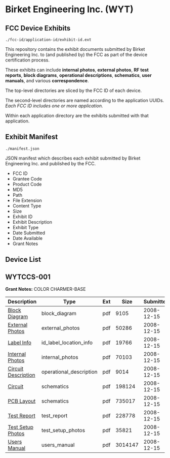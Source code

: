 # Birket Engineering Inc. (WYT)
## FCC Device Exhibits

```
./fcc-id/application-id/exhibit-id.ext
```

This repository contains the exhibit documents submitted by Birket Engineering Inc. to (and published by) the FCC as part of the device certification process.

These exhibits can include **internal photos**, **external photos**, **RF test reports**, **block diagrams**, **operational descriptions**, **schematics**, **user manuals**, and various **correspondence**.

The top-level directories are sliced by the FCC ID of each device.

The second-level directories are named according to the application UUIDs. *Each FCC ID includes one or more application.*

Within each application directory are the exhibits submitted with that application. 

## Exhibit Manifest

```
./manifest.json
```

JSON manifest which describes each exhibit submitted by Birket Engineering Inc. and published by the FCC.

- FCC ID
- Grantee Code
- Product Code
- MD5
- Path
- File Extension
- Content Type
- Size
- Exhibit ID
- Exhibit Description
- Exhibit Type
- Date Submitted
- Date Available
- Grant Notes

## Device List
## WYTCCS-001
**Grant Notes:** COLOR CHARMER-BASE

| Description | Type | Ext | Size | Submitted | Available |
| ----------- | ---- | --- | ---- | --------- | --------- |
| [Block Diagram](WYTCCS-001/5fcd19f5c4da06f588677af211c16f43/1044121.pdf) | block_diagram | pdf | 9105 | 2008-12-15 | 2008-12-15 |
| [External Photos](WYTCCS-001/5fcd19f5c4da06f588677af211c16f43/1044124.pdf) | external_photos | pdf | 50286 | 2008-12-15 | 2008-12-15 |
| [Label Info](WYTCCS-001/5fcd19f5c4da06f588677af211c16f43/1044125.pdf) | id_label_location_info | pdf | 19766 | 2008-12-15 | 2008-12-15 |
| [Internal Photos](WYTCCS-001/5fcd19f5c4da06f588677af211c16f43/1044127.pdf) | internal_photos | pdf | 70103 | 2008-12-15 | 2008-12-15 |
| [Circuit Description](WYTCCS-001/5fcd19f5c4da06f588677af211c16f43/1044122.pdf) | operational_description | pdf | 9014 | 2008-12-15 | 2008-12-15 |
| [Circuit](WYTCCS-001/5fcd19f5c4da06f588677af211c16f43/1044123.pdf) | schematics | pdf | 198124 | 2008-12-15 | 2008-12-15 |
| [PCB Layout](WYTCCS-001/5fcd19f5c4da06f588677af211c16f43/1044129.pdf) | schematics | pdf | 735017 | 2008-12-15 | 2008-12-15 |
| [Test Report](WYTCCS-001/5fcd19f5c4da06f588677af211c16f43/1044126.pdf) | test_report | pdf | 228778 | 2008-12-15 | 2008-12-15 |
| [Test Setup Photos](WYTCCS-001/5fcd19f5c4da06f588677af211c16f43/1044130.pdf) | test_setup_photos | pdf | 35821 | 2008-12-15 | 2008-12-15 |
| [Users Manual](WYTCCS-001/5fcd19f5c4da06f588677af211c16f43/1044128.pdf) | users_manual | pdf | 3014147 | 2008-12-15 | 2008-12-15 |

